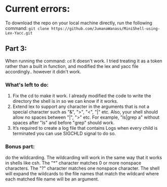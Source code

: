 
# Current errors:
To download the repo on your local machine directly, run the following command:
`git clone https://github.com/JumanaWanass/MiniShell-using-Lex-Yacc.git`
## Part 3:
When running the command: `cd`
It doesn't work. I tried treating it as a token rather than a built in function, and modified the lex and yacc file accordingly.. however it didn't work.

### What's left to do:
1. Fix the cd to make it work. I already modified the code to write the directory the shell is in so we can know if it works.
2. Extend lex to support any character in the arguments that is not a special character
such as "&", ">", "<", "|" etc. Also, your shell should allow no spaces between "|", ">"
etc. For example, "ls|grep a" without spaces after "ls" and before "grep" should work.
3. It’s required to create a log file that contains Logs when every child is terminated you
can use SIGCHLD signal to do so.

### Bonus part:
do the wildcarding. The wildcarding will work in the same way that it works in shells
like csh. The "*" character matches 0 or more nonspace characters. The "?" character
matches one nonspace character. The shell will expand the wildcards to the file names
that match the wildcard where each matched file name will be an argument.
